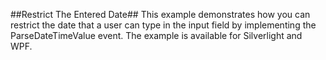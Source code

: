 ##Restrict The Entered Date##
This example demonstrates how you can restrict the date that a user can type in the input field by implementing the ParseDateTimeValue event.
The example is available for Silverlight and WPF.